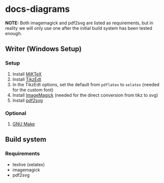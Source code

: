 # docs-diagrams

**NOTE:**
Both imagemagick and pdf2svg are listed as requirements,
but in reality we will only use one after the initial
build system has been tested enough.

## Writer (Windows Setup)
### Setup

1. Install [MiKTeX](https://miktex.org/download)
2. Install [TikzEdt](http://tikzedt.org/)
3. In the TikzEdt options, set the default from `pdflatex` to `xelatex` (needed for the custom font)
4. Install [ImageMagick](https://imagemagick.org/script/download.php) (needed for the direct conversion from tikz to svg)
5. Install [pdf2svg](http://www.cityinthesky.co.uk/opensource/pdf2svg/)

### Optional
1. [GNU Make](http://gnuwin32.sourceforge.net/packages/make.htm)

## Build system
### Requirements

* texlive (xelatex)
* imagemagick
* pdf2svg
